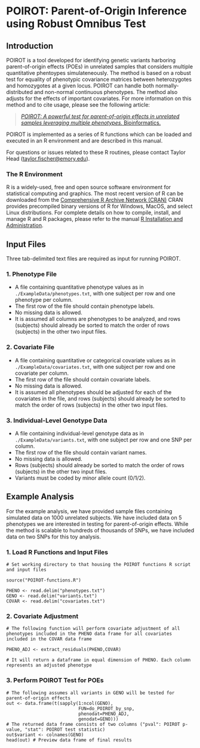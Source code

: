 # POIROT: Parent-of-Origin Inference using Robust Omnibus Test

## Introduction
POIROT is a tool developed for identifying genetic variants harboring parent-of-origin effects (POEs) in unrelated samples that considers multiple quantitative phentoypes simulateneously. The method is based on a robust test for equality of phenotypic covariance matrices between heterozygotes and homozygotes at a given locus. POIROT can handle both normally-distributed and non-normal continuous phenotypes. The method also adjusts for the effects of important covariates. For more information on this method and to cite usage, please see the following article:

>[*POIROT: A powerful test for parent-of-origin effects in unrelated samples leveraging multiple phenotypes.* Bioinformatics.](https://academic.oup.com/bioinformatics/article/39/4/btad199/7126417)

POIROT is implemented as a series of R functions which can be loaded and executed in an R environment and are described in this manual.

For questions or issues related to these R routines, please contact Taylor Head (<taylor.fischer@emory.edu>).

### The R Environment
R is a widely-used, free and open source software environment for statistical computing and graphics. The most recent version of R can be downloaded from the 
[Comprehensive R Archive Network (CRAN)](http://cran.r-project.org/)
CRAN provides precompiled binary versions of R for Windows, MacOS, and select Linux distributions. For complete details on how to compile, install, and manage R and R packages, please refer to the manual [R Installation and Administration](http://cran.r-project.org/doc/manuals/r-release/R-admin.html).

## Input Files

Three tab-delimited text files are required as input for running POIROT. 

### 1. Phenotype File

* A file containing quantitative phenotype values as in `./ExampleData/phenotypes.txt`, with one subject per row and one phenotype per column.
* The first row of the file should contain phenotype labels.
* No missing data is allowed. 
* It is assumed all columns are phenotypes to be analyzed, and rows (subjects) should already be sorted to match the order of rows (subjects) in the other two input files. 

### 2. Covariate File

* A file containing quantitative or categorical covariate values as in `./ExampleData/covariates.txt`, with one subject per row and one covariate per column. 
* The first row of the file should contain covariate labels.
* No missing data is allowed. 
* It is assumed all phenotypes should be adjusted for each of the covariates in the file, and rows (subjects) should already be sorted to match the order of rows (subjects) in the other two input files. 

### 3. Individual-Level Genotype Data

* A file containing individual-level genotype data as in `./ExampleData/variants.txt`, with one subject per row and one SNP per column.
* The first row of the file should contain variant names.
* No missing data is allowed. 
* Rows (subjects) should already be sorted to match the order of rows (subjects) in the other two input files. 
* Variants must be coded by minor allele count (0/1/2).

## Example Analysis

For the example analysis, we have provided sample files containing simulated data on 1000 unrelated subjects. We have included data on 5 phenotypes we are interested in testing for parent-of-origin effects. While the method is scalable to hundreds of thousands of SNPs, we have included data on two SNPs for this toy analysis.

### 1. Load R Functions and Input Files

```
# Set working directory to that housing the POIROT functions R script and input files

source("POIROT-functions.R")

PHENO <- read.delim("phenotypes.txt")
GENO <- read.delim("variants.txt")
COVAR <- read.delim("covariates.txt")
```

### 2. Covariate Adjustment

```
# The following function will perform covariate adjustment of all phenotypes included in the PHENO data frame for all covariates included in the COVAR data frame

PHENO_ADJ <- extract_residuals(PHENO,COVAR)

# It will return a dataframe in equal dimension of PHENO. Each column represents an adjusted phenotype
```

### 3. Perform POIROT Test for POEs

```
# The following assumes all variants in GENO will be tested for parent-of-origin effects
out <- data.frame(t(sapply(1:ncol(GENO),
                           FUN=do_POIROT_by_snp,
                           phenodat=PHENO_ADJ,
                           genodat=GENO)))
# The returned data frame consists of two columns ("pval": POIROT p-value, "stat": POIROT test statistic)
out$variant <- colnames(GENO)
head(out) # Preview data frame of final results
```
